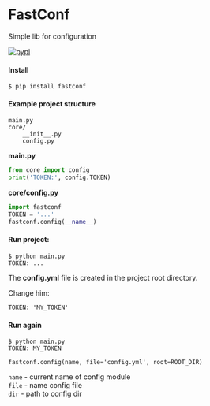 # FastConf

Simple lib for configuration

[![pypi](https://img.shields.io/pypi/v/fastconf.svg)](https://pypi.org/project/fastconf/)

#### Install   
```
$ pip install fastconf
```


#### Example project structure

```
main.py
core/
    __init__.py
    config.py
```

**main.py**    
```python
from core import config
print('TOKEN:', config.TOKEN)
```
**core/config.py**
```python
import fastconf
TOKEN = '...'
fastconf.config(__name__)
```

#### Run project:
```
$ python main.py
TOKEN: ...
```

The **config.yml** file is created in the project root directory.

Change him:
```
TOKEN: 'MY_TOKEN'
```

#### Run again
```
$ python main.py
TOKEN: MY_TOKEN
```


`fastconf.config(name, file='config.yml', root=ROOT_DIR)`

`name` - current name of config module   
`file` - name config file    
`dir` - path to config dir    
